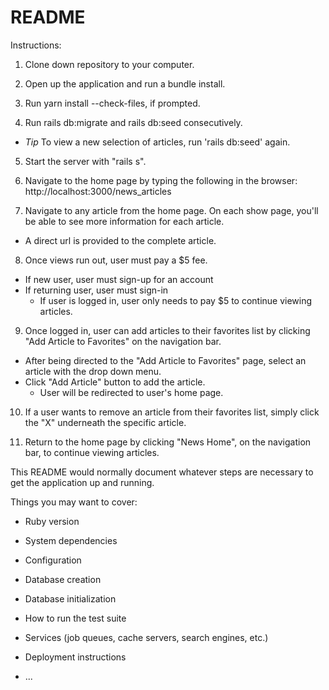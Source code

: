 # README
Instructions:
1. Clone down repository to your computer.

2. Open up the application and run a bundle install.

3. Run yarn install --check-files, if prompted.

4. Run rails db:migrate and rails db:seed consecutively.
 - *Tip* To view a new selection of articles, run 'rails db:seed' again.

5. Start the server with "rails s".

6. Navigate to the home page by typing the following in the browser: http://localhost:3000/news_articles

7. Navigate to any article from the home page. On each show page, you'll be able to see more information for each article.
 - A direct url is provided to the complete article.

8. Once views run out, user must pay a $5 fee.
 - If new user, user must sign-up for an account
 - If returning user, user must sign-in
    - If user is logged in, user only needs to pay $5 to continue viewing articles.

9. Once logged in, user can add articles to their favorites list by clicking "Add Article to Favorites" on the navigation bar.
 - After being directed to the "Add Article to Favorites" page, select an article with the drop down menu.
 - Click "Add Article" button to add the article.
    - User will be redirected to user's home page.

10. If a user wants to remove an article from their favorites list, simply click the "X" underneath the specific article. 

11. Return to the home page by clicking "News Home", on the navigation bar, to continue viewing articles. 






This README would normally document whatever steps are necessary to get the
application up and running.

Things you may want to cover:

* Ruby version

* System dependencies

* Configuration

* Database creation

* Database initialization

* How to run the test suite

* Services (job queues, cache servers, search engines, etc.)

* Deployment instructions

* ...
